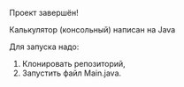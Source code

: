 Проект завершён!

Калькулятор (консольный) написан на Java

Для запуска надо:
1. Клонировать репозиторий,
2. Запустить файл Main.java.
